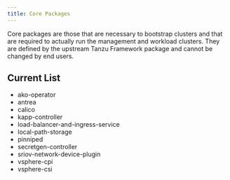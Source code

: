 ```yaml
---
title: Core Packages
---
```


Core packages are those that are necessary to bootstrap clusters and that are required to actually run the management and workload clusters. They are defined by the upstream Tanzu Framework package and cannot be changed by end users.

## Current List

* ako-operator
* antrea
* calico
* kapp-controller
* load-balancer-and-ingress-service
* local-path-storage
* pinniped
* secretgen-controller
* sriov-network-device-plugin
* vsphere-cpi
* vsphere-csi
